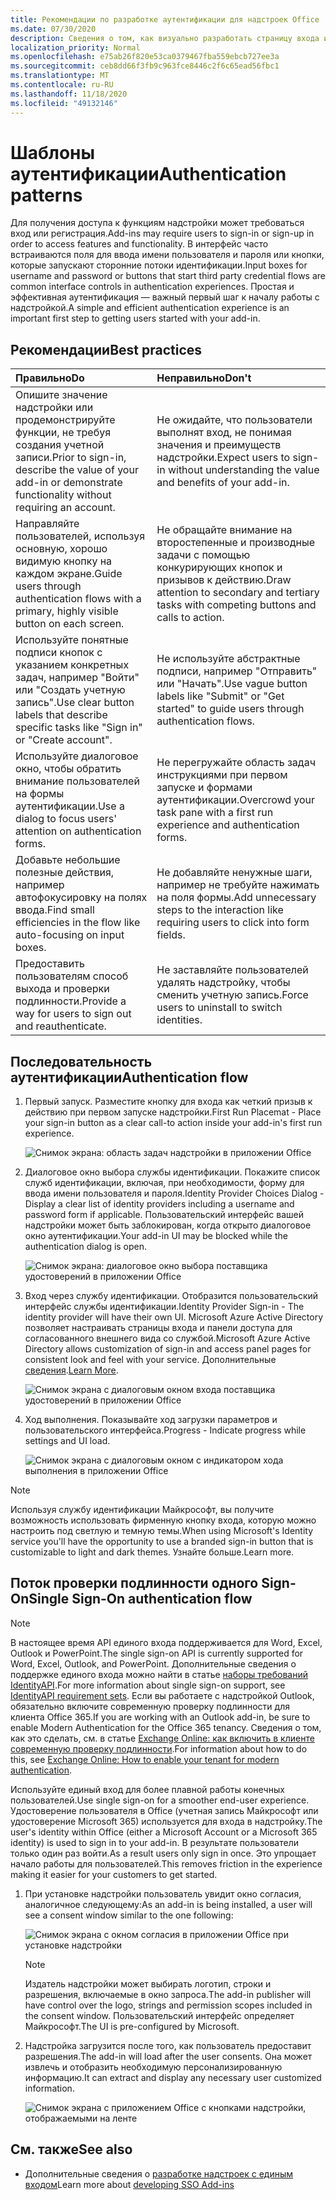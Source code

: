 ```yaml
---
title: Рекомендации по разработке аутентификации для надстроек Office
ms.date: 07/30/2020
description: Сведения о том, как визуально разработать страницу входа или регистрации в надстройке Office.
localization_priority: Normal
ms.openlocfilehash: e75ab26f820e53ca0379467fba559ebcb727ee3a
ms.sourcegitcommit: ceb8dd66f3fb9c963fce8446c2f6c65ead56fbc1
ms.translationtype: MT
ms.contentlocale: ru-RU
ms.lasthandoff: 11/18/2020
ms.locfileid: "49132146"
---
```

# <a name="authentication-patterns"></a><span data-ttu-id="39664-103">Шаблоны аутентификации</span><span class="sxs-lookup"><span data-stu-id="39664-103">Authentication patterns</span></span>

<span data-ttu-id="39664-104">Для получения доступа к функциям надстройки может требоваться вход или регистрация.</span><span class="sxs-lookup"><span data-stu-id="39664-104">Add-ins may require users to sign-in or sign-up in order to access features and functionality.</span></span> <span data-ttu-id="39664-105">В интерфейс часто встраиваются поля для ввода имени пользователя и пароля или кнопки, которые запускают сторонние потоки идентификации.</span><span class="sxs-lookup"><span data-stu-id="39664-105">Input boxes for username and password or buttons that start third party credential flows are common interface controls in authentication experiences.</span></span> <span data-ttu-id="39664-106">Простая и эффективная аутентификация — важный первый шаг к началу работы с надстройкой.</span><span class="sxs-lookup"><span data-stu-id="39664-106">A simple and efficient authentication experience is an important first step to getting users started with your add-in.</span></span>

## <a name="best-practices"></a><span data-ttu-id="39664-107">Рекомендации</span><span class="sxs-lookup"><span data-stu-id="39664-107">Best practices</span></span>

|<span data-ttu-id="39664-108">Правильно</span><span class="sxs-lookup"><span data-stu-id="39664-108">Do</span></span>|<span data-ttu-id="39664-109">Неправильно</span><span class="sxs-lookup"><span data-stu-id="39664-109">Don't</span></span>|
|:----|:----|
|<span data-ttu-id="39664-110">Опишите значение надстройки или продемонстрируйте функции, не требуя создания учетной записи.</span><span class="sxs-lookup"><span data-stu-id="39664-110">Prior to sign-in, describe the value of your add-in or demonstrate functionality without requiring an account.</span></span> |<span data-ttu-id="39664-111">Не ожидайте, что пользователи выполнят вход, не понимая значения и преимуществ надстройки.</span><span class="sxs-lookup"><span data-stu-id="39664-111">Expect users to sign-in without understanding the value and benefits of your add-in.</span></span>|
|<span data-ttu-id="39664-112">Направляйте пользователей, используя основную, хорошо видимую кнопку на каждом экране.</span><span class="sxs-lookup"><span data-stu-id="39664-112">Guide users through authentication flows with a primary, highly visible button on each screen.</span></span> |<span data-ttu-id="39664-113">Не обращайте внимание на второстепенные и производные задачи с помощью конкурирующих кнопок и призывов к действию.</span><span class="sxs-lookup"><span data-stu-id="39664-113">Draw attention to secondary and tertiary tasks with competing buttons and calls to action.</span></span>|
|<span data-ttu-id="39664-114">Используйте понятные подписи кнопок с указанием конкретных задач, например "Войти" или "Создать учетную запись".</span><span class="sxs-lookup"><span data-stu-id="39664-114">Use clear button labels that describe specific tasks like "Sign in" or "Create account".</span></span> |<span data-ttu-id="39664-115">Не используйте абстрактные подписи, например "Отправить" или "Начать".</span><span class="sxs-lookup"><span data-stu-id="39664-115">Use vague button labels like "Submit" or "Get started" to guide users through authentication flows.</span></span>|
|<span data-ttu-id="39664-116">Используйте диалоговое окно, чтобы обратить внимание пользователей на формы аутентификации.</span><span class="sxs-lookup"><span data-stu-id="39664-116">Use a dialog to focus users' attention on authentication forms.</span></span> |<span data-ttu-id="39664-117">Не перегружайте область задач инструкциями при первом запуске и формами аутентификации.</span><span class="sxs-lookup"><span data-stu-id="39664-117">Overcrowd your task pane with a first run experience and authentication forms.</span></span>|
|<span data-ttu-id="39664-118">Добавьте небольшие полезные действия, например автофокусировку на полях ввода.</span><span class="sxs-lookup"><span data-stu-id="39664-118">Find small efficiencies in the flow like auto-focusing on input boxes.</span></span> |<span data-ttu-id="39664-119">Не добавляйте ненужные шаги, например не требуйте нажимать на поля формы.</span><span class="sxs-lookup"><span data-stu-id="39664-119">Add unnecessary steps to the interaction like requiring users to click into form fields.</span></span>|
|<span data-ttu-id="39664-120">Предоставить пользователям способ выхода и проверки подлинности.</span><span class="sxs-lookup"><span data-stu-id="39664-120">Provide a way for users to sign out and reauthenticate.</span></span> |<span data-ttu-id="39664-121">Не заставляйте пользователей удалять надстройку, чтобы сменить учетную запись.</span><span class="sxs-lookup"><span data-stu-id="39664-121">Force users to uninstall to switch identities.</span></span>|

## <a name="authentication-flow"></a><span data-ttu-id="39664-122">Последовательность аутентификации</span><span class="sxs-lookup"><span data-stu-id="39664-122">Authentication flow</span></span>

1. <span data-ttu-id="39664-123">Первый запуск. Разместите кнопку для входа как четкий призыв к действию при первом запуске надстройки.</span><span class="sxs-lookup"><span data-stu-id="39664-123">First Run Placemat - Place your sign-in button as a clear call-to action inside your add-in's first run experience.</span></span>

    ![Снимок экрана: область задач надстройки в приложении Office](../images/add-in-fre-value-placemat.png)

1. <span data-ttu-id="39664-125">Диалоговое окно выбора службы идентификации. Покажите список служб идентификации, включая, при необходимости, форму для ввода имени пользователя и пароля.</span><span class="sxs-lookup"><span data-stu-id="39664-125">Identity Provider Choices Dialog - Display a clear list of identity providers including a username and password form if applicable.</span></span> <span data-ttu-id="39664-126">Пользовательский интерфейс вашей надстройки может быть заблокирован, когда открыто диалоговое окно аутентификации.</span><span class="sxs-lookup"><span data-stu-id="39664-126">Your add-in UI may be blocked while the authentication dialog is open.</span></span>

    ![Снимок экрана: диалоговое окно выбора поставщика удостоверений в приложении Office](../images/add-in-auth-choices-dialog.png)

1. <span data-ttu-id="39664-128">Вход через службу идентификации. Отобразится пользовательский интерфейс службы идентификации.</span><span class="sxs-lookup"><span data-stu-id="39664-128">Identity Provider Sign-in - The identity provider will have their own UI.</span></span> <span data-ttu-id="39664-129">Microsoft Azure Active Directory позволяет настраивать страницы входа и панели доступа для согласованного внешнего вида со службой.</span><span class="sxs-lookup"><span data-stu-id="39664-129">Microsoft Azure Active Directory allows customization of sign-in and access panel pages for consistent look and feel with your service.</span></span> <span data-ttu-id="39664-130">Дополнительные [сведения](/azure/active-directory/fundamentals/customize-branding).</span><span class="sxs-lookup"><span data-stu-id="39664-130">[Learn More](/azure/active-directory/fundamentals/customize-branding).</span></span>

    ![Снимок экрана с диалоговым окном входа поставщика удостоверений в приложении Office](../images/add-in-auth-identity-sign-in.png)

1. <span data-ttu-id="39664-132">Ход выполнения. Показывайте ход загрузки параметров и пользовательского интерфейса.</span><span class="sxs-lookup"><span data-stu-id="39664-132">Progress - Indicate progress while settings and UI load.</span></span>

    ![Снимок экрана с диалоговым окном с индикатором хода выполнения в приложении Office](../images/add-in-auth-modal-interstitial.png)

> [!NOTE]
> <span data-ttu-id="39664-134">Используя службу идентификации Майкрософт, вы получите возможность использовать фирменную кнопку входа, которую можно настроить под светлую и темную темы.</span><span class="sxs-lookup"><span data-stu-id="39664-134">When using Microsoft's Identity service you'll have the opportunity to use a branded sign-in button that is customizable to light and dark themes.</span></span> <span data-ttu-id="39664-135">Узнайте больше.</span><span class="sxs-lookup"><span data-stu-id="39664-135">Learn more.</span></span>

## <a name="single-sign-on-authentication-flow"></a><span data-ttu-id="39664-136">Поток проверки подлинности одного Sign-On</span><span class="sxs-lookup"><span data-stu-id="39664-136">Single Sign-On authentication flow</span></span>

> [!NOTE]
> <span data-ttu-id="39664-137">В настоящее время API единого входа поддерживается для Word, Excel, Outlook и PowerPoint.</span><span class="sxs-lookup"><span data-stu-id="39664-137">The single sign-on API is currently supported for Word, Excel, Outlook, and PowerPoint.</span></span> <span data-ttu-id="39664-138">Дополнительные сведения о поддержке единого входа можно найти в статье [наборы требований IdentityAPI](../reference/requirement-sets/identity-api-requirement-sets.md).</span><span class="sxs-lookup"><span data-stu-id="39664-138">For more information about single sign-on support, see [IdentityAPI requirement sets](../reference/requirement-sets/identity-api-requirement-sets.md).</span></span> <span data-ttu-id="39664-139">Если вы работаете с надстройкой Outlook, обязательно включите современную проверку подлинности для клиента Office 365.</span><span class="sxs-lookup"><span data-stu-id="39664-139">If you are working with an Outlook add-in, be sure to enable Modern Authentication for the Office 365 tenancy.</span></span> <span data-ttu-id="39664-140">Сведения о том, как это сделать, см. в статье [Exchange Online: как включить в клиенте современную проверку подлинности](https://social.technet.microsoft.com/wiki/contents/articles/32711.exchange-online-how-to-enable-your-tenant-for-modern-authentication.aspx).</span><span class="sxs-lookup"><span data-stu-id="39664-140">For information about how to do this, see [Exchange Online: How to enable your tenant for modern authentication](https://social.technet.microsoft.com/wiki/contents/articles/32711.exchange-online-how-to-enable-your-tenant-for-modern-authentication.aspx).</span></span>

<span data-ttu-id="39664-141">Используйте единый вход для более плавной работы конечных пользователей.</span><span class="sxs-lookup"><span data-stu-id="39664-141">Use single sign-on for a smoother end-user experience.</span></span> <span data-ttu-id="39664-142">Удостоверение пользователя в Office (учетная запись Майкрософт или удостоверение Microsoft 365) используется для входа в надстройку.</span><span class="sxs-lookup"><span data-stu-id="39664-142">The user's identity within Office (either a Microsoft Account or a Microsoft 365 identity) is used to sign in to your add-in.</span></span> <span data-ttu-id="39664-143">В результате пользователи только один раз войти.</span><span class="sxs-lookup"><span data-stu-id="39664-143">As a result users only sign in once.</span></span> <span data-ttu-id="39664-144">Это упрощает начало работы для пользователей.</span><span class="sxs-lookup"><span data-stu-id="39664-144">This removes friction in the experience making it easier for your customers to get started.</span></span>

1. <span data-ttu-id="39664-145">При установке надстройки пользователь увидит окно согласия, аналогичное следующему:</span><span class="sxs-lookup"><span data-stu-id="39664-145">As an add-in is being installed, a user will see a consent window similar to the one following:</span></span>

    ![Снимок экрана с окном согласия в приложении Office при установке надстройки](../images/add-in-auth-SSO-consent-dialog.png)

    > [!NOTE]
    > <span data-ttu-id="39664-147">Издатель надстройки может выбирать логотип, строки и разрешения, включаемые в окно запроса.</span><span class="sxs-lookup"><span data-stu-id="39664-147">The add-in publisher will have control over the logo, strings and permission scopes included in the consent window.</span></span> <span data-ttu-id="39664-148">Пользовательский интерфейс определяет Майкрософт.</span><span class="sxs-lookup"><span data-stu-id="39664-148">The UI is pre-configured by Microsoft.</span></span>

1. <span data-ttu-id="39664-149">Надстройка загрузится после того, как пользователь предоставит разрешения.</span><span class="sxs-lookup"><span data-stu-id="39664-149">The add-in will load after the user consents.</span></span> <span data-ttu-id="39664-150">Она может извлечь и отобразить необходимую персонализированную информацию.</span><span class="sxs-lookup"><span data-stu-id="39664-150">It can extract and display any necessary user customized information.</span></span>

    ![Снимок экрана с приложением Office с кнопками надстройки, отображаемыми на ленте](../images/add-in-ribbon.png)

## <a name="see-also"></a><span data-ttu-id="39664-152">См. также</span><span class="sxs-lookup"><span data-stu-id="39664-152">See also</span></span>

- <span data-ttu-id="39664-153">Дополнительные сведения о [разработке надстроек с единым входом](../develop/sso-in-office-add-ins.md)</span><span class="sxs-lookup"><span data-stu-id="39664-153">Learn more about [developing SSO Add-ins](../develop/sso-in-office-add-ins.md)</span></span>
